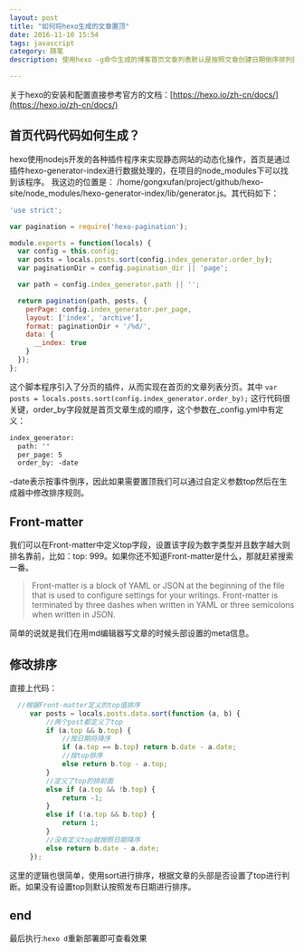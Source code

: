 ```yaml
---
layout: post
title: "如何将hexo生成的文章置顶"
date: 2016-11-10 15:54
tags: javascript
category: 随笔
description: 使用hexo -g命令生成的博客首页文章列表默认是按照文章创建日期倒序排列的,如果我们想实现置顶功能则可以通过修改生成器代码来实现。

---
```

关于hexo的安装和配置直接参考官方的文档：[https://hexo.io/zh-cn/docs/](https://hexo.io/zh-cn/docs/)

## 首页代码代码如何生成？

hexo使用nodejs开发的各种插件程序来实现静态网站的动态化操作，首页是通过插件hexo-generator-index进行数据处理的，在项目的node_modules下可以找到该程序。
我这边的位置是：
/home/gongxufan/project/github/hexo-site/node_modules/hexo-generator-index/lib/generator.js。其代码如下：
```javascript
'use strict';

var pagination = require('hexo-pagination');

module.exports = function(locals) {
  var config = this.config;
  var posts = locals.posts.sort(config.index_generator.order_by);
  var paginationDir = config.pagination_dir || 'page';

  var path = config.index_generator.path || '';

  return pagination(path, posts, {
    perPage: config.index_generator.per_page,
    layout: ['index', 'archive'],
    format: paginationDir + '/%d/',
    data: {
      __index: true
    }
  });
};

```
这个脚本程序引入了分页的插件，从而实现在首页的文章列表分页。其中
`var posts = locals.posts.sort(config.index_generator.order_by);`
这行代码很关键，order_by字段就是首页文章生成的顺序，这个参数在_config.yml中有定义：
```xml
index_generator:
  path: ''
  per_page: 5
  order_by: -date
```
-date表示按事件倒序，因此如果需要置顶我们可以通过自定义参数top然后在生成器中修改排序规则。

## Front-matter
我们可以在Front-matter中定义top字段，设置该字段为数字类型并且数字越大则排名靠前，比如：top: 999。如果你还不知道Front-matter是什么，那就赶紧搜索一番。
> Front-matter is a block of YAML or JSON at the beginning of the file that is used to configure settings for your writings. Front-matter is terminated by three dashes when written in YAML or three semicolons when written in JSON.

简单的说就是我们在用md编辑器写文章的时候头部设置的meta信息。

## 修改排序
直接上代码：
```javascript
  //根据Front-matter定义的top值排序
     var posts = locals.posts.data.sort(function (a, b) {
         //两个post都定义了top
         if (a.top && b.top) {
             //按日期将降序
             if (a.top == b.top) return b.date - a.date;
             //按top排序
             else return b.top - a.top;
         }
         //定义了top的排前面
         else if (a.top && !b.top) {
             return -1;
         }
         else if (!a.top && b.top) {
             return 1;
         }
         //没有定义top就按照日期降序
         else return b.date - a.date;
     });
```
这里的逻辑也很简单，使用sort进行排序，根据文章的头部是否设置了top进行判断。如果没有设置top则默认按照发布日期进行排序。
## end
最后执行:`hexo d`重新部署即可查看效果